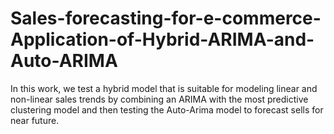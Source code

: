 # Sales-forecasting-for-e-commerce-Application-of-Hybrid-ARIMA-and-Auto-ARIMA
In this work, we test a hybrid model that is suitable for modeling linear and non-linear sales trends by combining an ARIMA with the most predictive clustering model and then testing the Auto-Arima model to forecast sells for near future.
